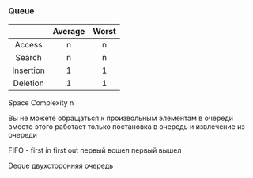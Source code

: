 
### Queue

|         |Average| Worst |
|:---:    |:---:  |:---:  |
|Access   | n     |   n   |
|Search   | n     |   n   |
|Insertion| 1     |   1   |
|Deletion | 1     |   1   |

Space Complexity n

Вы не можете обращаться к произвольным элементам в очереди
вместо этого работает только постановка в очередь и извлечение
из очереди

FIFO - first in first out первый вошел первый вышел

Deque двухсторонняя очередь

